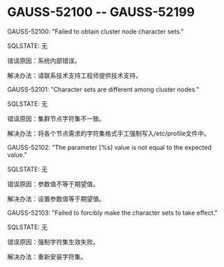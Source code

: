 # GAUSS-52100 -- GAUSS-52199<a name="ZH-CN_TOPIC_0302073286"></a>

GAUSS-52100: "Failed to obtain cluster node character sets."

SQLSTATE: 无

错误原因：系统内部错误。

解决办法：请联系技术支持工程师提供技术支持。

GAUSS-52101: "Character sets are different among cluster nodes."

SQLSTATE: 无

错误原因：集群节点字符集不一致。

解决办法：将各个节点需求的字符集格式手工强制写入/etc/profile文件中。

GAUSS-52102: "The parameter \[%s\] value is not equal to the expected value."

SQLSTATE: 无

错误原因：参数值不等于期望值。

解决办法：设置参数值等于期望值。

GAUSS-52103: "Failed to forcibly make the character sets to take effect."

SQLSTATE: 无

错误原因：强制字符集生效失败。

解决办法：重新安装字符集。

